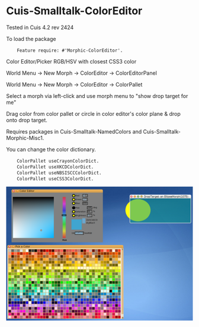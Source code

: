 Cuis-Smalltalk-ColorEditor
==========================
Tested in Cuis 4.2  rev 2424

To load the package
````Smalltalk
	Feature require: #'Morphic-ColorEditor'.
````

Color Editor/Picker  RGB/HSV with closest CSS3 color

  World Menu -> New Morph -> ColorEditor -> ColorEditorPanel
  
  World Menu -> New Morph -> ColorEditor -> ColorPallet

Select a morph via left-click and use morph menu to "show drop target for me"

Drag color from color pallet or circle in color editor's color plane & drop onto drop target.


Requires packages in Cuis-Smalltalk-NamedColors and Cuis-Smalltalk-Morphic-Misc1.

You can change the color dictionary.

````Smalltalk
	ColorPallet useCrayonColorDict.
	ColorPallet useXKCDColorDict.
	ColorPallet useNBSISCCColorDict.
	ColorPallet useCSS3ColorDict.
````

![Color Editor](ColorEditor.png)
